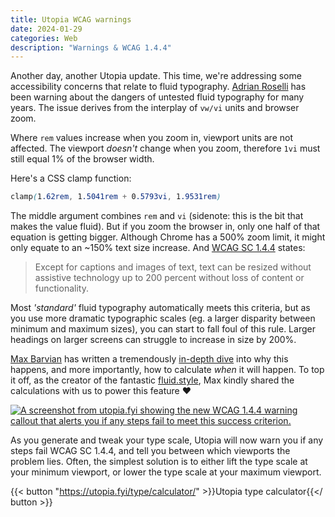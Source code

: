 ```yaml
---
title: Utopia WCAG warnings
date: 2024-01-29
categories: Web
description: "Warnings & WCAG 1.4.4"
---
```


Another day, another Utopia update. This time, we're addressing some accessibility concerns that relate to fluid typography. [Adrian&nbsp;Roselli](https://adrianroselli.com/2019/12/responsive-type-and-zoom.html) has been warning about the dangers of untested fluid typography for many years. The issue derives from the interplay of `vw/vi` units and browser zoom.

Where `rem` values increase when you zoom in, viewport units are not affected. The viewport _doesn't_ change when you zoom, therefore `1vi` must still equal 1% of the browser width.

Here's a CSS clamp function:

```css
clamp(1.62rem, 1.5041rem + 0.5793vi, 1.9531rem)
```

The middle argument combines `rem` and `vi` (sidenote: this is the bit that makes the value fluid). But if you zoom the browser in, only one half of that equation is getting bigger. Although Chrome has a 500% zoom limit, it might only equate to an ~150% text size increase. And [WCAG SC 1.4.4](https://www.w3.org/WAI/WCAG21/Understanding/resize-text.html) states:

> Except for captions and images of text, text can be resized without assistive technology up to 200 percent without loss of content or functionality.

Most _'standard'_ fluid typography automatically meets this criteria, but as you use more dramatic typographic scales (eg. a larger disparity between minimum and maximum sizes), you can start to fall foul of this rule. Larger headings on larger screens can struggle to increase in size by 200%.

[Max Barvian](https://barvian.me/) has written a tremendously [in-depth dive](https://www.smashingmagazine.com/2023/11/addressing-accessibility-concerns-fluid-type/) into why this happens, and more importantly, how to calculate _when_ it will happen. To top it off, as the creator of the fantastic [fluid.style](https://fluid.style), Max kindly shared the calculations with us to power this feature ❤️

[![A screenshot from utopia.fyi showing the new WCAG 1.4.4 warning callout that alerts you if any steps fail to meet this success criterion.](/images/blog/utopia-wcag.jpg)](https://utopia.fyi/type/calculator/)

As you generate and tweak your type scale, Utopia will now warn you if any steps fail WCAG SC 1.4.4, and tell you between which viewports the problem lies. Often, the simplest solution is to either lift the type scale at your minimum viewport, or lower the type scale at your maximum viewport.

{{< button "https://utopia.fyi/type/calculator/" >}}Utopia type calculator{{</ button >}}
